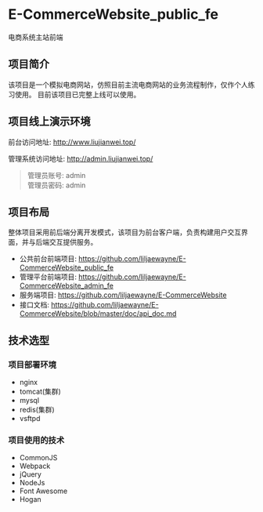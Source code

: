 # E-CommerceWebsite_public_fe
电商系统主站前端

## 项目简介
该项目是一个模拟电商网站，仿照目前主流电商网站的业务流程制作，仅作个人练习使用。
目前该项目已完整上线可以使用。

## 项目线上演示环境
前台访问地址: http://www.liujianwei.top/

管理系统访问地址: http://admin.liujianwei.top/

>管理员账号: admin  
管理员密码: admin

## 项目布局
整体项目采用前后端分离开发模式，该项目为前台客户端，负责构建用户交互界面，并与后端交互提供服务。

- 公共前台前端项目: https://github.com/liljaewayne/E-CommerceWebsite_public_fe
- 管理平台前端项目: https://github.com/liljaewayne/E-CommerceWebsite_admin_fe
- 服务端项目: https://github.com/liljaewayne/E-CommerceWebsite
- 接口文档: https://github.com/liljaewayne/E-CommerceWebsite/blob/master/doc/api_doc.md

## 技术选型
### 项目部署环境
- nginx
- tomcat(集群)
- mysql
- redis(集群)
- vsftpd

### 项目使用的技术
- CommonJS
- Webpack
- jQuery
- NodeJs
- Font Awesome
- Hogan
